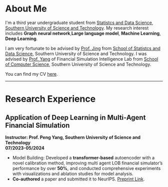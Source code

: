 # About Me
I'm a third year undergraduate student from [Statistcs and Data Science](https://stat-ds.sustech.edu.cn/), [Southern University of Science and Technology](https://www.sustech.edu.cn/). My research interest includes **Graph neural network**,**Large language model**, **Machine Learning**, **Deep Learning**.

I am very fortunate to be advised by [Prof. Jing](https://faculty.sustech.edu.cn/?tagid=jingby&iscss=1&snapid=1&orderby=date&go=1) from [School of Statistcs and Data Science](https://stat-ds.sustech.edu.cn/), Southern University of Science and Technology. I was advised by [Prof. Yang](https://cse.sustech.edu.cn/faculty/~yangp/) of Financial Simulation Intelligence Lab from [School of Computer Science](https://cse.sustech.edu.cn/), Southern University of Science and Technology.

You can find my CV [here](./assets/YueWu_CV.pdf).

-----
# Research Experience

## Application of Deep Learning in Multi-Agent Financial Simulation
**Instructor: Prof. Peng Yang, Southern University of Science and Technology**  
**07/2023-05/2024**

- Model Building: Developed a **transformer-based** autoencoder with a novel calibration method, improving multi agent LOB financial simulator’s performance by over **50%**, and conducted comprehensive experiments with visualizations and ablation studies for model analysis.
- **Co-authored** a paper and submitted it to NeurIPS. [Preprint Link](https://arxiv.org/abs/2406.19396).
